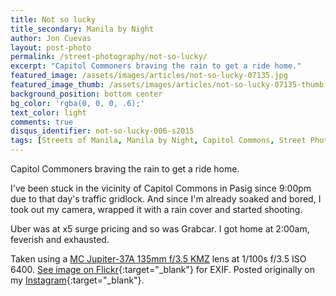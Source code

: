 ```yaml
---
title: Not so lucky
title_secondary: Manila by Night
author: Jon Cuevas
layout: post-photo
permalink: /street-photography/not-so-lucky/
excerpt: "Capitol Commoners braving the rain to get a ride home."
featured_image: /assets/images/articles/not-so-lucky-07135.jpg
featured_image_thumb: /assets/images/articles/not-so-lucky-07135-thumb.jpg
background_position: bottom center
bg_color: 'rgba(0, 0, 0, .6);'
text_color: light
comments: true
disqus_identifier: not-so-lucky-006-s2015
tags: [Streets of Manila, Manila by Night, Capitol Commons, Street Photography, Sony, Sony A7Sii, Manila, Photography, Mirrorless, Vintage Lenses, Jupiter 37A]
---
```


<p class="lead">Capitol Commoners braving the rain to get a ride home.</p>

I've been stuck in the vicinity of Capitol Commons in Pasig since 9:00pm due to that day's traffic gridlock. And since I'm already soaked and bored, I took out my camera, wrapped it with a rain cover and started shooting.

Uber was at x5 surge pricing and so was Grabcar. I got home at 2:00am, feverish and exhausted.

Taken using a [MC Jupiter-37A 135mm f/3.5 KMZ][7] lens at 1/100s f/3.5 ISO 6400. [See image on Flickr][1]{:target="_blank"} for EXIF. Posted originally on my [Instagram][2]{:target="_blank"}.

[1]: https://www.flickr.com/photos/archondigital/23169403144/
[2]: https://www.instagram.com/p/_Uac2DGq6m/
[3]: /topic/humans-of-san-andres-bukid/
[4]: /topic/streets-of-manila/
[5]: /topic/sony-a7sii/
[6]: /topic/sony/
[7]: /topic/vintage-lenses/
[8]: /street-photography/close-to-your-heart/